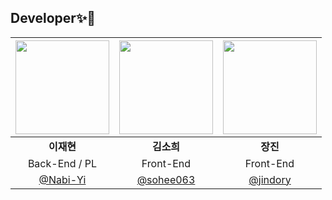 ## Developer✨🐶
|<img src="https://avatars.githubusercontent.com/u/104179624?v=4" width=150px> |<img src="https://avatars.githubusercontent.com/u/103114936?v=4" width=150px>|<img src="https://avatars.githubusercontent.com/u/22221941?v=4" width=150px>|
|:---:|:---:|:---:|
|<b>이재현</b>|<b>김소희</b>|<b>장진</b>|
|Back-End / PL|Front-End|Front-End|
|[@Nabi-Yi](http://github.com/Nabi-Yi)|[@sohee063](http://github.com/sohee063)|[@jindory](http://github.com/jindory)|

